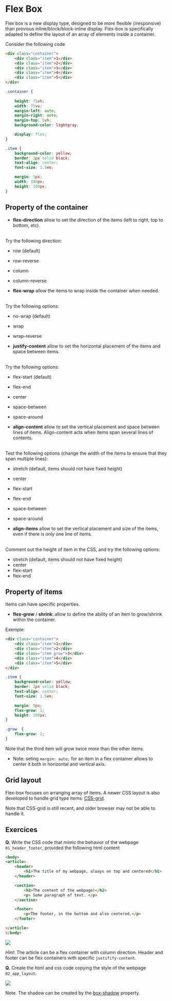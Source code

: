 

# Flex Box

Flex box is a new display type, designed to be more flexible (/responsive) than previous inline/block/block-inline display. Flex-box is specifically adapted to define the layout of an array of elements inside a container.


Consider the following code

```html
<div class="container">
	<div class="item">1</div>
	<div class="item">2</div>
	<div class="item">3</div>
	<div class="item">4</div>
	<div class="item">5</div>
</div>
```

```css
.container {
	
	height: 75vh;
	width: 75vw;
	margin-left: auto;
	margin-right: auto;
	margin-top: 5vh;
	background-color: lightgray;

	display: flex;
}

.item {
	background-color: yellow;
	border: 2px solid black;
	text-align: center;
	font-size: 1.5em;

	margin: 5px;
	width: 100px;
	height: 100px;
}
```

## Property of the container

* __flex-direction__ allow to set the direction of the items (left to right, top to bottom, etc).
<br/>
Try the following direction:

  * row (default)
  * row-reverse
  * column
  * column-reverse

* __flex-wrap__ allow the items to wrap inside the container when needed.
<br/>
Try the following options:

  * no-wrap (default)
  * wrap
  * wrap-reverse


* __justify-content__ allow to set the horizontal placement of the items and space between items.
<br/>
Try the following options:

  * flex-start (default)
  * flex-end
  * center
  * space-between
  * space-around

* __align-content__ allow to set the vertical placement and space between lines of items. Align-content acts when items span several lines of contents.
<br/>
Test the following options (change the width of the items to ensure that they span multiple lines):

  * stretch (default, items should not have fixed height)
  * center
  * flex-start
  * flex-end
  * space-between
  * space-around

* __align-items__ allow to set the vertical placement and size of the items, even if there is only one line of items.
<br/>
Comment out the height of item in the CSS, and try the following options:

  * stretch (default, items should not have fixed height)
  * center
  * flex-start
  * flex-end

## Property of items

Items can have specific properties.

* __flex-grow__ / __shrink__: allow to define the ability of an item to grow/shrink within the container.

Exemple:
```html
<div class="container">
	<div class="item">1</div>
	<div class="item">2</div>
	<div class="item grow">3</div>
	<div class="item">4</div>
	<div class="item">5</div>
</div>
```

```css
.item {
	background-color: yellow;
	border: 2px solid black;
	text-align: center;
	font-size: 1.5em;

	margin: 5px;
	flex-grow: 1;
	height: 100px;
}

.grow  {
	flex-grow: 2;
}
```

Note that the third item will grow twice more than the other items.

* Note: seting `margin: auto;` for an item in a flex container allows to center it both in horizontal and vertical axis.


## Grid layout

Flex-box focuses on arranging array of items. A newer CSS layout is also developed to handle grid type items: [CSS-grid](https://www.mozilla.org/en-US/developer/css-grid/).

Note that CSS-grid is still recent, and older browser may not be able to handle it.


## Exercices


__Q.__ Write the CSS code that mimic the behavior of the webpage `01_header_footer`, provided the following html content

```html
<body>
<article>
	<header>
		<h1>The title of my webpage, always on top and centered</h1>
	</header>

	<section>
		<h2>The content of the webpage!</h2>
		<p> Some paragraph of text. </p>
	</section>

	<footer>
		<p>The footer, in the bottom and also centered.</p>
	</footer>

</article>
</body>
```

![](pictures/exercice_01.png)

_Hint:_ The article can be a flex container with column direction. Header and footer can be flex containers with specific `justifify-content`.

__Q.__ Create the html and css code copying the style of the webpage `02_app_layout`.

![](pictures/exercice_02.png)

Note. The shadow can be created by the [box-shadow](https://developer.mozilla.org/en-US/docs/Web/CSS/box-shadow) property.